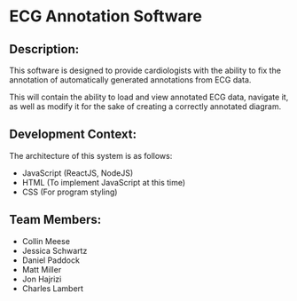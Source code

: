 # ECG Annotation Software

## Description:

This software is designed to provide cardiologists with the ability to fix the annotation of automatically generated annotations from ECG data.

This will contain the ability to load and view annotated ECG data, navigate it, as well as modify it for the sake of creating a correctly annotated diagram.

## Development Context:

The architecture of this system is as follows:

-   JavaScript (ReactJS, NodeJS)
-   HTML (To implement JavaScript at this time)
-   CSS (For program styling)

## Team Members:

-   Collin Meese
-   Jessica Schwartz
-   Daniel Paddock
-   Matt Miller
-   Jon Hajrizi
-   Charles Lambert
